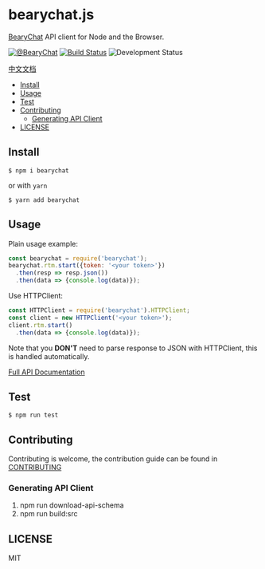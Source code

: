 # bearychat.js

[BearyChat][] API client for Node and the Browser.

[![@BearyChat](http://openapi.beary.chat/badge.svg)](http://openapi.beary.chat/join)
[![Build Status](https://travis-ci.org/bearyinnovative/bearychat.js.svg)](https://travis-ci.org/bearyinnovative/bearychat.js)
![Development Status](https://img.shields.io/badge/status-1.0.0-greeen.svg?style=flat-square)

[BearyChat]: https://bearychat.com

[中文文档](./README_CN.md)

<!-- toc -->

- [Install](#install)
- [Usage](#usage)
- [Test](#test)
- [Contributing](#contributing)
  * [Generating API Client](#generating-api-client)
- [LICENSE](#license)

<!-- tocstop -->

## Install

```
$ npm i bearychat
```

or with `yarn`

```
$ yarn add bearychat
```

## Usage

Plain usage example:

```javascript
const bearychat = require('bearychat');
bearychat.rtm.start({token: '<your token>'})
  .then(resp => resp.json())
  .then(data => {console.log(data)});
```

Use HTTPClient:
```javascript
const HTTPClient = require('bearychat').HTTPClient;
const client = new HTTPClient('<your token>');
client.rtm.start()
  .then(data => {console.log(data)});
```

Note that you **DON'T** need to parse response to JSON with HTTPClient, this is handled automatically.

[Full API Documentation](./API.md)

## Test

```
$ npm run test
```

## Contributing

Contributing is welcome, the contribution guide can be found in [CONTRIBUTING][]

[CONTRIBUTING]: ./CONTRIBUTING.md


### Generating API Client

1. npm run download-api-schema
2. npm run build:src

## LICENSE

MIT
